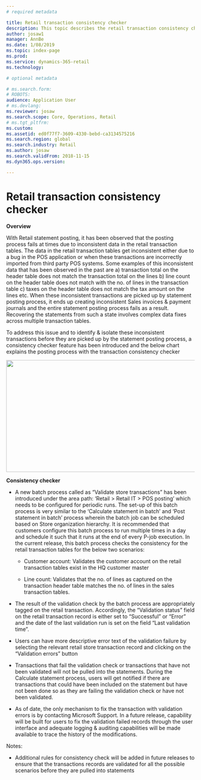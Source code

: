 ```yaml
---
# required metadata

title: Retail transaction consistency checker
description: This topic describes the retail transaction consistency checker functionality in Microsoft Dynamics 365 for Retail.
author: josaw1
manager: AnnBe
ms.date: 1/08/2019
ms.topic: index-page
ms.prod: 
ms.service: dynamics-365-retail
ms.technology: 

# optional metadata

# ms.search.form: 
# ROBOTS: 
audience: Application User
# ms.devlang: 
ms.reviewer: josaw
ms.search.scope: Core, Operations, Retail
# ms.tgt_pltfrm: 
ms.custom: 
ms.assetid: ed0f77f7-3609-4330-bebd-ca3134575216
ms.search.region: global
ms.search.industry: Retail
ms.author: josaw
ms.search.validFrom: 2018-11-15
ms.dyn365.ops.version: 

---
```

# Retail transaction consistency checker

**Overview**

With Retail statement posting, it has been observed that the posting
process fails at times due to inconsistent data in the retail
transaction tables. The data in the retail transaction tables get
inconsistent either due to a bug in the POS application or when these
transactions are incorrectly imported from third party POS systems. Some
examples of this inconsistent data that has been observed in the past
are a) transaction total on the header table does not match the
transaction total on the lines b) line count on the header table does
not match with the no. of lines in the transaction table c) taxes on the
header table does not match the tax amount on the lines etc. When these
inconsistent transactions are picked up by statement posting process, it
ends up creating inconsistent Sales invoices & payment journals and the
entire statement posting process fails as a result. Recovering the
statements from such a state involves complex data fixes across multiple
transaction tables.

To address this issue and to identify & isolate these inconsistent
transactions before they are picked up by the statement posting process,
a consistency checker feature has been introduced and the below chart
explains the posting process with the transaction consistency checker

<img src="media/image1.png" style="width:6.5in;height:3.10556in" />

**Consistency checker**

-   A new batch process called as “Validate store transactions” has been
    introduced under the area path: ‘Retail &gt; Retail IT &gt; POS
    posting’ which needs to be configured for periodic runs. The set-up
    of this batch process is very similar to the ‘Calculate statement in
    batch’ and ‘Post statement in batch’ process wherein the batch job
    can be scheduled based on Store organization hierarchy. It is
    recommended that customers configure this batch process to run
    multiple times in a day and schedule it such that it runs at the end
    of every P-job execution. In the current release, this batch process
    checks the consistency for the retail transaction tables for the
    below two scenarios:

    -   Customer account: Validates the customer account on the retail
        transaction tables exist in the HQ customer master

    -   Line count: Validates that the no. of lines as captured on the
        transaction header table matches the no. of lines in the sales
        transaction tables.

-   The result of the validation check by the batch process are
    appropriately tagged on the retail transaction. Accordingly, the
    “Validation status” field on the retail transaction record is either
    set to “Successful” or “Error” and the date of the last validation
    run is set on the field “Last validation time”.

-   Users can have more descriptive error text of the validation failure
    by selecting the relevant retail store transaction record and
    clicking on the “Validation errors” button

-   Transactions that fail the validation check or transactions that
    have not been validated will not be pulled into the statements.
    During the Calculate statement process, users will get notified if
    there are transactions that could have been included on the
    statement but have not been done so as they are failing the
    validation check or have not been validated.

-   As of date, the only mechanism to fix the transaction with
    validation errors is by contacting Microsoft Support. In a future
    release, capability will be built for users to fix the validation
    failed records through the user interface and adequate logging &
    auditing capabilities will be made available to trace the history of
    the modifications.

Notes:

-   Additional rules for consistency check will be added in future
    releases to ensure that the transactions records are validated for
    all the possible scenarios before they are pulled into statements
